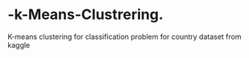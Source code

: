 # -k-Means-Clustrering.
K-means  clustering for classification problem for country dataset from kaggle
